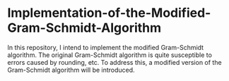 # Implementation-of-the-Modified-Gram-Schmidt-Algorithm
In this repository, I intend to implement the modified Gram-Schmidt algorithm. The original Gram-Schmidt algorithm is quite susceptible to errors caused by rounding, etc. To address this, a modified version of the Gram-Schmidt algorithm will be introduced.
